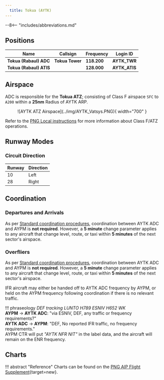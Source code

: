 ```yaml
---
  title: Tokua (AYTK)
---
```


--8<-- "includes/abbreviations.md"

## Positions

| Name                    | Callsign         | Frequency | Login ID    |
| ----------------------- | --------- | ---------------- | --------- |
| **Tokua (Rabaul) ADC**	| **Tokua Tower** | **118.200** | **AYTK_TWR** | 
| **Tokua (Rabaul) ATIS**	| | 	**128.000** | **AYTK_ATIS**	 | 

## Airspace
ADC is responsible for the **Tokua ATZ**; consisting of Class F airspace `SFC` to `A200` within a **25nm** Radius of AYTK ARP.

<figure markdown>
![AYTK ATZ Airspace](../img/AYTK_Vatsys.PNG){ width="700" }
</figure>

Refer to the [PNG Local instructions](../) for more information about Class F/ATZ operations.
<!---
## Maneuvering Area
### Responsibility
### Standard Taxi Routes
### Taxiway Restrictions

## Separation
### Responsibility
## Lateral Separation Points

## Local Procedures

## VFR operations

## Helicopter operations
--->
## Runway Modes
### Circuit Direction
| Runway | Direction |
| ------ | ----------|
| 10     | Left      |
| 28     | Right     |
<!---
## SID Selection

## ATIS
--->
## Coordination
### Departures and Arrivals
As per [Standard coordination procedures](../../controller-skills/coordination/#octa-coordination), coordination between AYTK ADC and AYPM is **not required**. However, a **5 minute** change parameter applies to any aircraft that change level, route, or taxi within **5 minutes** of the next sector's airspace.

### Overfliers
As per [Standard coordination procedures](../../controller-skills/coordination/#octa-coordination), coordination between AYTK ADC and AYPM is **not required**. However, a **5 minute** change parameter applies to any aircraft that change level, route, or taxi within **5 minutes** of the next sector's airspace.

IFR aircraft may either be handed off to AYTK ADC frequency by AYPM, or held on the AYPM frequency following coordination if there is no relevant traffic.

!!! phraseology
    *DEF tracking LUNTO H789 ESNIV H652 WK*  
    <span class="hotline">**AYPM** -> **AYTK ADC**</span>: "via ESNIV, DEF, any traffic or frequency requirements?"  
    <span class="hotline">**AYTK ADC** -> **AYPM**</span>: "DEF, No reported IFR traffic, no frequency requirements."  
    AYPM CTR will put *"AYTK NFR NIT"* in the label data, and the aircraft will remain on the ENR frequency.

## Charts
!!! abstract "Reference"
    Charts can be found on the [PNG AIP Flight Supplement](https://www.niuskypacific.com.pg/aip-flight-supplements/){target=new}.